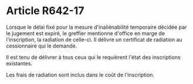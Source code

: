 # Article R642-17

Lorsque le délai fixé pour la mesure d'inaliénabilité temporaire décidée par le jugement est expiré, le greffier mentionne d'office en marge de l'inscription, la radiation de celle-ci. Il délivre un certificat de radiation au cessionnaire qui le demande.

Il est tenu de délivrer à tous ceux qui le requièrent l'état des inscriptions existantes.

Les frais de radiation sont inclus dans le coût de l'inscription.
